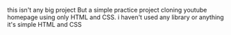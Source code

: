 this isn't any big project But a simple practice project cloning youtube homepage using only HTML and CSS.
i haven't used any library or anything it's simple HTML and CSS